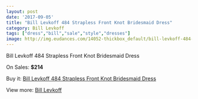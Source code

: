 ```yaml
---
layout: post
date: '2017-09-05'
title: "Bill Levkoff 484 Strapless Front Knot Bridesmaid Dress"
category: Bill Levkoff
tags: ["dress","bill","sale","style","dresses"]
image: http://img.eudances.com/14052-thickbox_default/bill-levkoff-484-strapless-front-knot-bridesmaid-dress.jpg
---
```

Bill Levkoff 484 Strapless Front Knot Bridesmaid Dress

On Sales: **$214**
<a href="https://www.eudances.com/en/bill-levkoff/4216-bill-levkoff-484-strapless-front-knot-bridesmaid-dress.html"><amp-img layout="responsive" width="600" height="600" src="//img.eudances.com/14052-thickbox_default/bill-levkoff-484-strapless-front-knot-bridesmaid-dress.jpg" alt="Bill Levkoff 484 Strapless Front Knot Bridesmaid Dress 0" /></a>
<a href="https://www.eudances.com/en/bill-levkoff/4216-bill-levkoff-484-strapless-front-knot-bridesmaid-dress.html"><amp-img layout="responsive" width="600" height="600" src="//img.eudances.com/14055-thickbox_default/bill-levkoff-484-strapless-front-knot-bridesmaid-dress.jpg" alt="Bill Levkoff 484 Strapless Front Knot Bridesmaid Dress 1" /></a>
<a href="https://www.eudances.com/en/bill-levkoff/4216-bill-levkoff-484-strapless-front-knot-bridesmaid-dress.html"><amp-img layout="responsive" width="600" height="600" src="//img.eudances.com/14054-thickbox_default/bill-levkoff-484-strapless-front-knot-bridesmaid-dress.jpg" alt="Bill Levkoff 484 Strapless Front Knot Bridesmaid Dress 2" /></a>
<a href="https://www.eudances.com/en/bill-levkoff/4216-bill-levkoff-484-strapless-front-knot-bridesmaid-dress.html"><amp-img layout="responsive" width="600" height="600" src="//img.eudances.com/14053-thickbox_default/bill-levkoff-484-strapless-front-knot-bridesmaid-dress.jpg" alt="Bill Levkoff 484 Strapless Front Knot Bridesmaid Dress 3" /></a>

Buy it: [Bill Levkoff 484 Strapless Front Knot Bridesmaid Dress](https://www.eudances.com/en/bill-levkoff/4216-bill-levkoff-484-strapless-front-knot-bridesmaid-dress.html "Bill Levkoff 484 Strapless Front Knot Bridesmaid Dress")

View more: [Bill Levkoff](https://www.eudances.com/en/57-bill-levkoff "Bill Levkoff")